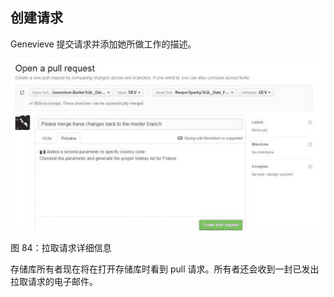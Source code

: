 ## 创建请求

Genevieve 提交请求并添加她所做工作的描述。

![](img/00088.jpeg)

图 84：拉取请求详细信息

存储库所有者现在将在打开存储库时看到 pull 请求。所有者还会收到一封已发出拉取请求的电子邮件。